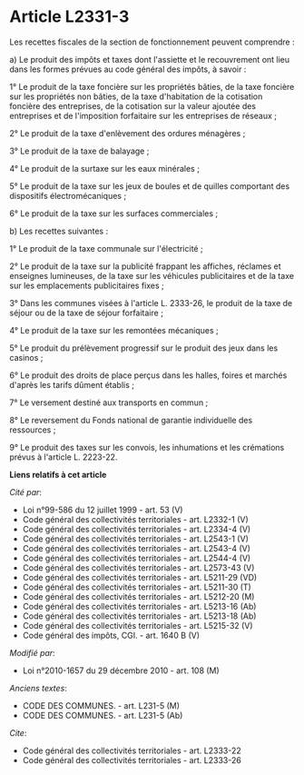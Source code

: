 # Article L2331-3

Les recettes fiscales de la section de fonctionnement peuvent comprendre : 

a) Le produit des impôts et taxes dont l'assiette et le recouvrement ont lieu dans les formes prévues au code général des
impôts, à savoir : 

1° Le produit de la taxe foncière sur les propriétés bâties, de la taxe foncière sur les propriétés non bâties, de la taxe
d'habitation de la cotisation foncière des entreprises, de la cotisation sur la valeur ajoutée des entreprises et de
l'imposition forfaitaire sur les entreprises de réseaux ; 

2° Le produit de la taxe d'enlèvement des ordures ménagères ; 

3° Le produit de la taxe de balayage ; 

4° Le produit de la surtaxe sur les eaux minérales ; 

5° Le produit de la taxe sur les jeux de boules et de quilles comportant des dispositifs électromécaniques ;

6° Le produit de la taxe sur les surfaces commerciales ; 

b) Les recettes suivantes : 

1° Le produit de la taxe communale sur l'électricité ; 

2° Le produit de la taxe sur la publicité frappant les affiches, réclames et enseignes lumineuses, de la taxe sur les
véhicules publicitaires et de la taxe sur les emplacements publicitaires fixes ; 

3° Dans les communes visées à l'article L. 2333-26, le produit de la taxe de séjour ou de la taxe de séjour forfaitaire ; 

4° Le produit de la taxe sur les remontées mécaniques ; 

5° Le produit du prélèvement progressif sur le produit des jeux dans les casinos ; 

6° Le produit des droits de place perçus dans les halles, foires et marchés d'après les tarifs dûment établis ; 

7° Le versement destiné aux transports en commun ; 

8° Le reversement du Fonds national de garantie individuelle des ressources ; 

9° Le produit des taxes sur les convois, les inhumations et les crémations prévus à l'article L. 2223-22.

**Liens relatifs à cet article**

_Cité par_:

  - Loi n°99-586 du 12 juillet 1999 - art. 53 (V)
  - Code général des collectivités territoriales - art. L2332-1 (V)
  - Code général des collectivités territoriales - art. L2334-4 (V)
  - Code général des collectivités territoriales - art. L2543-1 (V)
  - Code général des collectivités territoriales - art. L2543-4 (V)
  - Code général des collectivités territoriales - art. L2544-4 (V)
  - Code général des collectivités territoriales - art. L2573-43 (V)
  - Code général des collectivités territoriales - art. L5211-29 (VD)
  - Code général des collectivités territoriales - art. L5211-30 (T)
  - Code général des collectivités territoriales - art. L5212-20 (M)
  - Code général des collectivités territoriales - art. L5213-16 (Ab)
  - Code général des collectivités territoriales - art. L5213-18 (Ab)
  - Code général des collectivités territoriales - art. L5215-32 (V)
  - Code général des impôts, CGI. - art. 1640 B (V)

_Modifié par_:

  - Loi n°2010-1657 du 29 décembre 2010 - art. 108 (M)

_Anciens textes_:

  - CODE DES COMMUNES. - art. L231-5 (M)
  - CODE DES COMMUNES. - art. L231-5 (Ab)

_Cite_:

  - Code général des collectivités territoriales - art. L2333-22
  - Code général des collectivités territoriales - art. L2333-26
